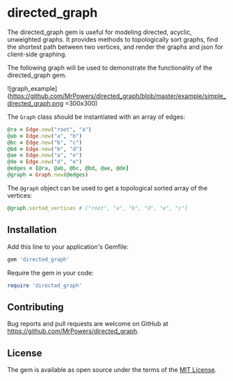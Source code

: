 # directed_graph

The directed_graph gem is useful for modeling directed, acyclic, unweighted graphs.  It provides methods to topologically sort graphs, find the shortest path between two vertices, and render the graphs and json for client-side graphing.

The following graph will be used to demonstrate the functionality of the directed_graph gem.

![graph_example](https://github.com/MrPowers/directed_graph/blob/master/example/simple_directed_graph.png =300x300)

The `Graph` class should be instantiated with an array of edges:

```ruby
@ra = Edge.new("root", "a")
@ab = Edge.new("a", "b")
@bc = Edge.new("b", "c")
@bd = Edge.new("b", "d")
@ae = Edge.new("a", "e")
@de = Edge.new("d", "e")
@edges = [@ra, @ab, @bc, @bd, @ae, @de]
@graph = Graph.new(@edges)
```

The `@graph` object can be used to get a topological sorted array of the vertices:

```ruby
@graph.sorted_vertices # ["root", "a", "b", "d", "e", "c"]
```

## Installation

Add this line to your application's Gemfile:

```ruby
gem 'directed_graph'
```

Require the gem in your code:

```ruby
require 'directed_graph'
```

## Contributing

Bug reports and pull requests are welcome on GitHub at https://github.com/MrPowers/directed_graph.


## License

The gem is available as open source under the terms of the [MIT License](http://opensource.org/licenses/MIT).

